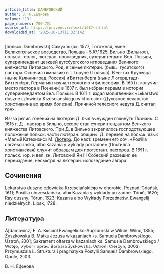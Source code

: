 ```yaml
---
article_title: ДАМБРОВСКИЙ
author: В. Н.Ефанова
volume: '13'
page_numbers: 700-701
source_url: https://pravenc.ru/text/168744.html
downloaded_at: '2025-10-13T11:32:14Z'
---
```


[польск. Dambrowski] Самуэль (ок. 1577, Погожеля, ныне Великопольское воеводство, Польша - 5.07.1625, Вильно (Вильнюс), польск. теолог, лютеран. проповедник, суперинтендант Вел. Польши, суперинтендант церквей аугсбургского исповедания Великого княжества Литовского. Род. в семье лютеран. (бывш. гуситского) пастора. Окончил гимназию в г. Торуне (Польша). В ун-тах Крулевца (ныне Калининград, Россия) и Виттенберга (ныне Лютерштадт-Виттенберг, Германия) изучал теологию и философию. В 1601 г. получил место пастора в Познани; в 1607 г. был избран первым в истории суперинтендантом Вел. Польши. В 1611 г. издал молитвенник «Lekarstwo duszne czlowieka Krzescianskiego w chorobie» (Духовное лекарство христианина во время болезни). Причиной телесного недуга Д. считал грех.

Из-за религ. гонений на лютеран Д. был вынужден покинуть Познань. С 1615 г. Д.- пастор в Вильно, вскоре стал суперинтендантом Великого княжества Литовского. При Д. в Вильно закрепилось господствующее положение польск. части лютеран. общины. Д. перевел на польск. язык «Малый Катехизис» М. [Лютера](https://pravenc.ru/text/Лютер.html). До наст. времени его соч. «Postillа chrzescianska, albo Kazania y wyklady porzadne» (Постилла христианская) служит образцом для протестант. пасторов. В 1691 г. польск. кор. и вел. кн. Литовский Ян III Собеский разрешил ее переиздание, несмотря на лютеран. исповедание автора.

## Сочинения

Lekarstwo duszne czlowieka Krzesciańskiego w chorobie. Poznań; Gdańsk, 1611; Postillа chrzesciańska, albo Kazania y wyklady porzadne. Tóruń, 1620; Ray duszny. Tórun, 1623; Kazania albo Wyklady Porzadneśw. Ewangelij niedzielnych. Lipsk, 1728.

## Литература

À[damowicz] F. A. Kosciol Ewangelicko-Augsburski w Wilnie. Wilno, 1855; Żyszkowska B. Matka Jezusa w kazaniach ks. Samuela Dambrowskiego. Ustroń, 2001; Sakrament ołtarza w kazaniach ks. Samuela Dambrowskiego / Wstęp, wybór i oprac. Barbara Źyskowska. Ustroń; Cieszyn, 2002; Przymuszala L. Struktura i pragmatyka Postylli Samuela Dambrowskiego. Opole, 2003.

В. Н.  Ефанова
